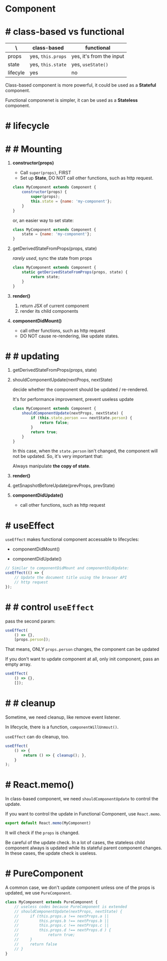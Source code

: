 #  Component

# #  class-based vs functional

\ | class-based | functional
--- | --- | ---
props | yes, `this.props` | yes, it's from the input
state | yes, `this.state` | yes, `useState()`
lifecyle | yes | no

Class-based component is more powerful, it could be used as a **Stateful** component.

Functional componenet is simpler, it can be used as a **Stateless** component.

# #  lifecycle

# # #  Mounting

1. **constructor(props)**

    * Call `super(props)`, FIRST
    * Set up **State**, DO NOT call other functions, such as http request.

    ```javascript
    class MyComponent extends Component {
        constructor(props) {
            super(props);
            this.state = {name: 'my-component'};
        }
    }
    ```

    or, an easier way to set state:

    ```javascript
    class MyComponent extends Component {
        state = {name: 'my-component'};
    }
    ```

2. getDerivedStateFromProps(props, state)  

    *rarely used*, sync the state from props

    ```javascript
    class MyComponent extends Component {
        static getDerivedStateFromProps(props, state) {
            return state;
        }
    }
    ```

3. **render()**

    1. return JSX of current component
    2. render its child components

4. **componentDidMount()**

    * call other functions, such as http request
    * DO NOT cause re-rendering, like update states.

# # #  updating

1. getDerivedStateFromProps(props, state)

2. shouldComponentUpdate(nextProps, nextState)

    decide whether the component should be updated / re-rendered.

    It's for performance improvement, prevent useless update

    ```javascript
    class MyComponent extends Component {
        shouldComponentUpdate(nextProps, nextState) {
            if (this.state.person === nextState.person) {
                return false;
            }
            return true;
        }
    }
    ```

    In this case, when the `state.person` isn't changed, the component will not be updated. So, it's very important that:

    Always manipulate **the copy of state**.

3. **render()**

4. getSnapshotBeforeUpdate(prevProps, prevState)

5. **componentDidUpdate()**

    * call other functions, such as http request

# #  useEffect

`useEffect` makes functional component accessable to lifecycles:

* componentDidMount()

* componentDidUpdate()

```javascript
// Similar to componentDidMount and componentDidUpdate:
useEffect(() => {
    // Update the document title using the browser API
    // http request
});
```

# # #  control `useEffect`

pass the second param:

```javascript
useEffect(
    () => {},
    [props.person]);
```

That means, ONLY `props.person` changes, the component can be updated

If you don't want to update component at all, only init component, pass an empty array.

```javascript
useEffect(
    () => {},
    []);
```

# # #  cleanup

Sometime, we need cleanup, like remove event listener.

In lifecycle, there is a function, `componentWillUnmout()`.

`useEffect` can do cleanup, too.

```javascript
useEffect(
    () => {
        return () => { cleanup(); },
    }
);
```

# #  React.memo()

In class-based component, we need `shouldComponentUpdate` to control the update.

If you want to control the update in Functional Component, use `React.memo`.

```javascript
export default React.memo(MyComponent)
```

It will check if the `props` is changed.

Be careful of the update check. In a lot of cases, the stateless child component always is updated while its stateful parent component changes. In these cases, the update check is useless.

# #  PureComponent

A common case, we don't update component unless one of the props is updated, we use `PureComponent`.

```javascript
class MyComponent extends PureComponent {
    // useless codes because PureComponent is extended
    // shouldComponentUpdate(nextProps, nextState) {
    //     if (this.props.a !== nextProps.a ||
    //         this.props.b !== nextProps.b ||
    //         this.props.c !== nextProps.c ||
    //         this.props.d !== nextProps.d ) {
    //             return true;
    //     }
    //     return false
    // }
}
```